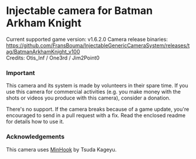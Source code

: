Injectable camera for Batman Arkham Knight
============================

Current supported game version: v1.6.2.0
Camera release binaries: https://github.com/FransBouma/InjectableGenericCameraSystem/releases/tag/BatmanArkhamKnight_v100  
Credits: Otis_Inf / One3rd / Jim2Point0  

### Important
This camera and its system is made by volunteers in their spare time. If you use this camera for commercial activities 
(e.g. you make money with the shots or videos you produce with this camera), consider a donation. 

There's no support. If the camera breaks because of a game update, you're encouraged to send in a pull request with a fix.
Read the enclosed readme for details how to use it. 

### Acknowledgements
This camera uses [MinHook](https://github.com/TsudaKageyu/minhook) by Tsuda Kageyu.
